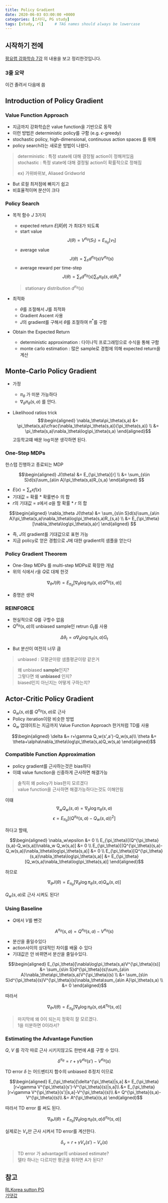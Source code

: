 ```yaml
---
title: Policy Gradient
date: 2020-06-03 03:00:00 +0000
categories: [스터디, PG study]
tags: [study, rl]     # TAG names should always be lowercase
---
```


## 시작하기 전에

[팡요랩 강화학습 7강](https://youtu.be/2YFBordM1fA) 의 내용을 보고 정리한것입니다.

### 3줄 요약

이건 졸려서 다음에 씀

## Introduction of Policy Gradient

### Value Function Approach

* 지금까지 강화학습은 value function을 기반으로 동작
* 이런 방법은 deterministic policy를 구함 (e.g. $\epsilon$-greedy)
* stochastic policy, high-dimensional, continuous action spaces 를 위해
* policy search라는 새로운 방법이 나왔다.

> deterministic : 특정 state에 대해 결정될 action이 정해져있음  
> stochastic : 특정 state에 대해 결정될 action이 확률적으로 정해짐
>  
> ex) 가위바위보, Aliased Gridworld

* But 로컬 최저점에 빠지기 쉽고
* 비효율적이며 분산이 크다

### Policy Search

* 목적 함수 $J$ 3가지
  * expected return $E[R | \theta]$ 가 최대가 되도록
  * start value
    $$J(\theta)=V^{\pi_\theta}(S_1)=E_{\pi_\theta}[v_1]$$
  * average value
    $$J(\theta)=\sum_sd^{\pi_\theta}(s)V^{\pi_\theta}(s)$$
  * average reward per time-step
    $$J(\theta)=\sum_sd^{\pi_\theta}(s)\sum_a\pi_\theta(s,a)R^a_s$$

  > stationary distribution $d^{\pi_\theta}(s)$

* 최적화
  * $\theta$를 조절해서 $J$를 최적화
  * Gradient Ascent 사용
  * $J$의 gradient를 구해서 $\theta$를 조절하여 $\pi^*$를 구함

* Obtain the Expected Return
  * deterministic approximation : 다이나믹 프로그래밍으로 수식을 통해 구함
  * monte carlo estimation : 많은 sample로 경험에 의해 expected return을 계산

## Monte-Carlo Policy Gradient

* 가정
  * $\pi_\theta$ 가 미분 가능하다
  * $\nabla_\theta\pi_\theta(s,a)$ 를 안다.
  
* Likelihood ratios trick
  $$\begin{aligned}
    \nabla_\theta\pi_\theta(s,a) &= \pi_\theta(s,a)\cfrac{\nabla_\theta\pi_\theta(s,a)}{\pi_\theta(s,a)} \\
    &= \pi_\theta(s,a)\nabla_\theta\log\pi_\theta(s,a)
  \end{aligned}$$
  고등학교떄 배운 $\log$미분 생각하면 된다.

<!-- Softmax Policy / Gaussian Policy 에서 φ(s)가 무엇? -->

### One-Step MDPs

한스탭 진행하고 종료되는 MDP

$$\begin{aligned}
  J(\theta) &= E_{\pi_\theta}[r] \\
  &= \sum_{s\in S}d(s)\sum_{a\in A}\pi_\theta(s,a)R_{s,a}
  \end{aligned} $$

* $E(x)=\sum_xxf(x)$
* 기대값 = 확률 * 확률변수 의 합
* $r$의 기대값 = $s$에서 $a$을 할 확률 * $r$ 의 합

$$\begin{aligned}
  \nabla_\theta J(\theta) &=
  \sum_{s\in S}d(s)\sum_{a\in A}\pi_\theta(s,a)\nabla_\theta\log\pi_\theta(s,a)R_{s,a} \\
  &= E_{\pi_\theta}[\nabla_\theta\log\pi_\theta(s,a)r]
\end{aligned} $$

* 즉, $J$의 gradient를 기대값으로 표현 가능
* 지금 policy로 얻은 경험으로 $J$에 대한 gradient의 샘플을 얻는다

### Policy Gradient Theorem

* One-Step MDPs 를 multi-step MDPs로 확장한 개념
* 위의 식에서 $r$을 $Q$로 대체 한것

$$\nabla_\theta J(\theta)=E_{\pi_\theta}[\nabla_\theta\log\pi_\theta(s,a)Q^{\pi_\theta}(s,a)]$$

* 증명은 생략

### REINFORCE

* 현실적으로 $Q$를 구할수 없음
* $Q^{\pi_\theta}(s,a)$의 unbiased sample인  retrun $G_t$를 사용
 
$$\Delta\theta_t=\alpha\nabla_\theta\log\pi_\theta(s,a)G_t$$

* But 분산이 여전히 너무 큼

> unbiased : 모평균이랑 샘플평균이랑 같은거

> 왜 unbiased **sample**인지?  
> 그렇다면 왜 **unbiased** 인지?  
> biased인지 아닌지는 어떻게 구하는지?
<!-- score function은 biased된것 방향성이 없어서? -->

## Actor-Critic Policy Gradient

* $Q_w(s,a)$를 $Q^{\pi_\theta}(s,a)$로 근사
* Policy iteration이랑 비슷한 방법
* $Q_w$ 업데이트는 지금까지 Value Function Approach 한거처럼 TD를 사용

$$\begin{aligned}
  \delta &= r+\gamma Q_w(s',a')-Q_w(s,a)\\
  \theta &= \theta+\alpha\nabla_\theta\log\pi_\theta(s,a)Q_w(s,a)
\end{aligned}$$

### Compatible Function Approximation

* policy gradient를 근사하는것은 bias하다
* 이떄 value function을 신중하게 근사하면 해결가능

> 솔직히 왜 policy가 bias한지 모르겠다  
> value function을 근사하면 해결가능하다는것도 이해안됨

이떄 
$$\nabla_w Q_w(s,a) = \nabla_\theta\log\pi_\theta(s,a)$$
$$\epsilon = E_{\pi_\theta}[(Q^{\pi_\theta}(s,a)-Q_w(s,a))^2]$$

하다고 할때,

$$\begin{aligned}
  \nabla_w\epsilon &= 0 \\
  E_{\pi_\theta}[(Q^{\pi_\theta}(s,a)-Q_w(s,a))\nabla_w Q_w(s,a)] &= 0 \\
  E_{\pi_\theta}[(Q^{\pi_\theta}(s,a)-Q_w(s,a))\nabla_\theta\log\pi_\theta(s,a)] &= 0 \\
  E_{\pi_\theta}[Q^{\pi_\theta}(s,a)\nabla_\theta\log\pi_\theta(s,a)] &= E_{\pi_\theta}[Q_w(s,a)\nabla_\theta\log\pi_\theta(s,a)]
\end{aligned}$$

하므로

$$\nabla_\theta J(\theta)=E_{\pi_\theta}[\nabla_\theta\log\pi_\theta(s,a)Q_w(s,a)]$$

$Q_w(s,a)$로 근사 시켜도 된다!

### Using Baseline

* $Q$에서 $V$를 뺀것
  
$$A^{\pi_\theta}(s,a)=Q^{\pi_\theta}(s,a)-V^{\pi_\theta}(s)$$

* 분산을 줄일수있다
* action사이의 상대적인 차이를 배울 수 있다
* 기대값은 안 바뀌면서 분산을 줄일수있다.

$$\begin{aligned}
  E_{\pi_\theta}[\nabla\log\pi_\theta(s,a)V^{\pi_\theta}(s)] &= \sum_{s\in S}d^{\pi_\theta}(s)\sum_{a\in A}\nabla_\theta\pi_\theta(s,a)V^{\pi_\theta}(s) \\
  &= \sum_{s\in S}d^{\pi_\theta}(s)V^{\pi_\theta}(s)\nabla_\theta\sum_{a\in A}\pi_\theta(s,a) \\
  &= 0
\end{aligned}$$

따라서 

$$\nabla_\theta J(\theta)=E_{\pi_\theta}[\nabla_\theta\log\pi_\theta(s,a)A^{\pi_\theta}(s,a)]$$

> 마지막에 왜 0이 되는지 정확히 잘 모르겠다.  
> 1을 미분하면 0이라서?

### Estimating the Advantage Function

$Q$, $V$ 를 각각 따로 근사 시키지않고도 한번에 $A$를 구할 수 있다.

$$\delta^{\pi_\theta}=r+\gamma V^{\pi_\theta}(s')-V^{\pi_\theta}(s)$$

TD error $\delta$ 는 어드벤티지 함수의 unbiased 추정치 이므로

$$\begin{aligned}
  E_{\pi_\theta}[\delta^{\pi_\theta}|s,a] &= E_{\pi_\theta}[r+\gamma V^{\pi_\theta}(s')-V^{\pi_\theta}(s)|s,a]\\
  &= E_{\pi_\theta}[r+\gamma V^{\pi_\theta}(s')|s,a]-V^{\pi_\theta}(s)\\
  &= Q^{\pi_\theta}(s,a)-V^{\pi_\theta}(s)\\
  &= A^{\pi_\theta}(s,a)
\end{aligned}$$

따라서 TD error 를 써도 된다.

$$\nabla_\theta J(\theta)=E_{\pi_\theta}[\nabla_\theta\log\pi_\theta(s,a)\delta^{\pi_\theta}(s,a)]$$

실제로는 $V_v$만 근사 시켜서 TD error를 계산한다.

$$\delta_v=r+\gamma V_v(s')-V_v(s)$$

> TD error 가 advantage의 unbiased estimate?  
> 델타 하나는 다르지만 평균을 취하면 A가 된다?

<!-- 분산, 샘플간의 독립성 -->
<!-- state를 하나만 보지 않고 지금까지의 전체 state를 보는건 안하나 -->
## 참고

[RLKorea sutton PG](https://reinforcement-learning-kr.github.io/2018/06/28/1_sutton-pg/)  
[기댓값](https://blog.naver.com/mykepzzang/220837877074)